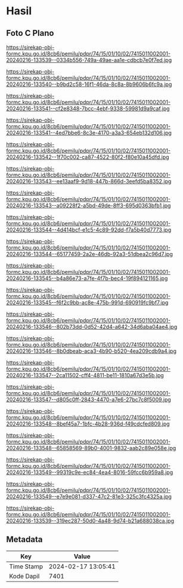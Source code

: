 # Hasil

## Foto C Plano

https://sirekap-obj-formc.kpu.go.id/8cb6/pemilu/pdpr/74/15/01/10/02/7415011002001-20240216-133539--0334b556-749a-49ae-aa1e-cdbcb7e0f7ed.jpg

https://sirekap-obj-formc.kpu.go.id/8cb6/pemilu/pdpr/74/15/01/10/02/7415011002001-20240216-133540--b9bd2c58-16f1-46da-8c8a-8b9606b6fc9a.jpg

https://sirekap-obj-formc.kpu.go.id/8cb6/pemilu/pdpr/74/15/01/10/02/7415011002001-20240216-133541--cf2e8348-7bcc-4ebf-9338-59981d9a9caf.jpg

https://sirekap-obj-formc.kpu.go.id/8cb6/pemilu/pdpr/74/15/01/10/02/7415011002001-20240216-133541--4ed7bbe6-8c3e-4170-a3a3-654eb132d106.jpg

https://sirekap-obj-formc.kpu.go.id/8cb6/pemilu/pdpr/74/15/01/10/02/7415011002001-20240216-133542--1f70c002-ca87-4522-80f2-f80e10a45dfd.jpg

https://sirekap-obj-formc.kpu.go.id/8cb6/pemilu/pdpr/74/15/01/10/02/7415011002001-20240216-133543--ee13aaf9-9d18-447b-866d-3eefd5ba8352.jpg

https://sirekap-obj-formc.kpu.go.id/8cb6/pemilu/pdpr/74/15/01/10/02/7415011002001-20240216-133543--a09228f2-a5bd-49de-8ff3-695d0363bfb1.jpg

https://sirekap-obj-formc.kpu.go.id/8cb6/pemilu/pdpr/74/15/01/10/02/7415011002001-20240216-133544--4d414bcf-e1c5-4c89-92dd-f7a5b40d7773.jpg

https://sirekap-obj-formc.kpu.go.id/8cb6/pemilu/pdpr/74/15/01/10/02/7415011002001-20240216-133544--65177459-2a2e-46db-92a3-51dbea2c96d7.jpg

https://sirekap-obj-formc.kpu.go.id/8cb6/pemilu/pdpr/74/15/01/10/02/7415011002001-20240216-133545--b4a86e73-a7fe-4f7b-bec4-19f894121165.jpg

https://sirekap-obj-formc.kpu.go.id/8cb6/pemilu/pdpr/74/15/01/10/02/7415011002001-20240216-133545--f6f2c9bb-ac8e-475b-991d-690919fc9bf7.jpg

https://sirekap-obj-formc.kpu.go.id/8cb6/pemilu/pdpr/74/15/01/10/02/7415011002001-20240216-133546--802b73dd-0d52-42d4-a642-34d6aba04ae4.jpg

https://sirekap-obj-formc.kpu.go.id/8cb6/pemilu/pdpr/74/15/01/10/02/7415011002001-20240216-133546--8b0dbeab-aca3-4b90-b520-4ea209cdb9a4.jpg

https://sirekap-obj-formc.kpu.go.id/8cb6/pemilu/pdpr/74/15/01/10/02/7415011002001-20240216-133547--2ca11502-cff4-4811-be11-1810a67d3e5b.jpg

https://sirekap-obj-formc.kpu.go.id/8cb6/pemilu/pdpr/74/15/01/10/02/7415011002001-20240216-133547--d805c0ff-2843-4470-a7e6-27bc7c8f5009.jpg

https://sirekap-obj-formc.kpu.go.id/8cb6/pemilu/pdpr/74/15/01/10/02/7415011002001-20240216-133548--8bef45a7-1bfc-4b28-936d-f49cdcfed809.jpg

https://sirekap-obj-formc.kpu.go.id/8cb6/pemilu/pdpr/74/15/01/10/02/7415011002001-20240216-133548--65858569-89b0-4001-9832-aab2c89e058e.jpg

https://sirekap-obj-formc.kpu.go.id/8cb6/pemilu/pdpr/74/15/01/10/02/7415011002001-20240216-133549--99319c9e-ec84-4ea4-8016-59fcc6b959a8.jpg

https://sirekap-obj-formc.kpu.go.id/8cb6/pemilu/pdpr/74/15/01/10/02/7415011002001-20240216-133549--e7e9e081-d337-47c2-81e3-325c3fc4325a.jpg

https://sirekap-obj-formc.kpu.go.id/8cb6/pemilu/pdpr/74/15/01/10/02/7415011002001-20240216-133539--319ec287-50d0-4a48-9d74-b21a688038ca.jpg


## Metadata

| Key        | Value               |
| ---------- | ------------------- |
| Time Stamp | 2024-02-17 13:05:41 |
| Kode Dapil | 7401                |




